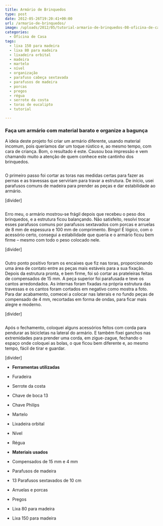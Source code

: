 ```yaml
---
title: Armário de Brinquedos
type: post
date: 2012-05-26T19:20:41+00:00
url: /armario-de-brinquedos/
image: /uploads/2012/05/tutorial-armario-de-brinquedos-08-oficina-de-casa1-e1339061705848.jpg
categories:
  - Oficina de Casa
tags:
  - lixa 150 para madeira
  - lixa 80 para madeira
  - lixadeira orbital
  - madeira
  - martelo
  - nível
  - organização
  - parafuso cabeça sextavada
  - parafusos de madeira
  - porcas
  - pregos
  - régua
  - serrote da costa
  - toras de eucalipto
  - tutorial

---
```

### Faça um armário com material barato e organize a bagunça

A ideia deste projeto foi criar um armário diferente, usando material incomum, pois queríamos dar um toque rústico e, ao mesmo tempo, com cara de criança. Bom, o resultado é este. Causou boa impressão e vem chamando muito a atenção de quem conhece este cantinho dos brinquedos.<figure class="dois">

<a href="/uploads/tutoriais/armario-de-brinquedos/tutorial-armario-de-brinquedos-08-oficina-de-casa.jpg" rel="prettyPhoto"><img src="/uploads/tutoriais/armario-de-brinquedos/thumbs/tutorial-armario-de-brinquedos-08-oficina-de-casa.jpg" alt="" /></a><a href="/uploads/tutoriais/armario-de-brinquedos/tutorial-armario-de-brinquedos-03-oficina-de-casa.jpg" rel="prettyPhoto"><img src="/uploads/tutoriais/armario-de-brinquedos/thumbs/tutorial-armario-de-brinquedos-03-oficina-de-casa.jpg" alt="" /></a></figure>

O primeiro passo foi cortar as toras nas medidas certas para fazer as pernas e as travessas que serviriam para travar a estrutura. De início, usei parafusos comuns de madeira para prender as peças e dar estabilidade ao armário.

[divider]<figure class="dois">

<a href="/uploads/tutoriais/armario-de-brinquedos/tutorial-armario-de-brinquedos-01-oficina-de-casa.jpg" rel="prettyPhoto"><img src="/uploads/tutoriais/armario-de-brinquedos/thumbs/tutorial-armario-de-brinquedos-01-oficina-de-casa.jpg" alt="" /></a><a href="/uploads/tutoriais/armario-de-brinquedos/tutorial-armario-de-brinquedos-02-oficina-de-casa.jpg" rel="prettyPhoto"><img src="/uploads/tutoriais/armario-de-brinquedos/thumbs/tutorial-armario-de-brinquedos-02-oficina-de-casa.jpg" alt="" /></a></figure>

Erro meu, o armário mostrou-se frágil depois que recebeu o peso dos brinquedos, e a estrutura ficou balançando. Não satisfeito, resolvi trocar esses parafusos comuns por parafusos sextavados com porcas e arruelas de 8 mm de espessura e 100 mm de comprimento. Bingo! É lógico, com o acessório certo, consegui a estabilidade que queria e o armário ficou bem firme &#8211; mesmo com todo o peso colocado nele.

[divider]<figure class="tres">

<a href="/uploads/tutoriais/armario-de-brinquedos/tutorial-armario-de-brinquedos-06-oficina-de-casa.jpg" rel="prettyPhoto"><img src="/uploads/tutoriais/armario-de-brinquedos/thumbs/tutorial-armario-de-brinquedos-06-oficina-de-casa.jpg" alt="" /></a><a href="/uploads/tutoriais/armario-de-brinquedos/tutorial-armario-de-brinquedos-07-oficina-de-casa.jpg" rel="prettyPhoto"><img src="/uploads/tutoriais/armario-de-brinquedos/thumbs/tutorial-armario-de-brinquedos-07-oficina-de-casa.jpg" alt="" /></a><a href="/uploads/tutoriais/armario-de-brinquedos/tutorial-armario-de-brinquedos-05-oficina-de-casa.jpg" rel="prettyPhoto"><img src="/uploads/tutoriais/armario-de-brinquedos/thumbs/tutorial-armario-de-brinquedos-05-oficina-de-casa.jpg" alt="" /></a></figure>

Outro ponto positivo foram os encaixes que fiz nas toras, proporcionando uma área de contato entre as peças mais estáveis para a sua fixação.  
Depois da estrutura pronta, e bem firme, foi só cortar as prateleiras feitas de compensados de 15 mm. A peça superior foi parafusada e teve os cantos arredondados. As internas foram fixadas na própria estrutura das travessas e os cantos foram cortados em negativo como mostra a foto.  
Para dar acabamento, comecei a colocar nas laterais e no fundo peças de compensado de 4 mm, recortadas em forma de ondas, para ficar mais alegre e moderno.

[divider]<figure class="tres">

<a href="/uploads/tutoriais/armario-de-brinquedos/tutorial-armario-de-brinquedos-10-oficina-de-casa.jpg" rel="prettyPhoto"><img src="/uploads/tutoriais/armario-de-brinquedos/thumbs/tutorial-armario-de-brinquedos-10-oficina-de-casa.jpg" alt="" /></a><a href="/uploads/tutoriais/armario-de-brinquedos/tutorial-armario-de-brinquedos-09-oficina-de-casa.jpg" rel="prettyPhoto"><img src="/uploads/tutoriais/armario-de-brinquedos/thumbs/tutorial-armario-de-brinquedos-09-oficina-de-casa.jpg" alt="" /></a><a href="/uploads/tutoriais/armario-de-brinquedos/tutorial-armario-de-brinquedos-04-oficina-de-casa.jpg" rel="prettyPhoto"><img src="/uploads/tutoriais/armario-de-brinquedos/thumbs/tutorial-armario-de-brinquedos-04-oficina-de-casa.jpg" alt="" /></a></figure>

Após o fechamento, coloquei alguns acessórios feitos com corda para pendurar as bicicletas na lateral do armário. E também fixei ganchos nas extremidades para prender uma corda, em zigue-zague, fechando o espaço onde coloquei as bolas, o que ficou bem diferente e, ao mesmo tempo, fácil de tirar e guardar.

[divider]<section class="ferramentas-e-materiais">

  * **Ferramentas utilizadas**
  * Furadeira
  * Serrote da costa
  * Chave de boca 13
  * Chave Philips
  * Martelo
  * Lixadeira orbital
  * Nível
  * Régua

  * **Materiais usados**
  * Compensados de 15 mm e 4 mm
  * Parafusos de madeira
  * 13 Parafusos sextavados de 10 cm
  * Arruelas e porcas
  * Pregos
  * Lixa 80 para madeira
  * Lixa 150 para madeira</section>
